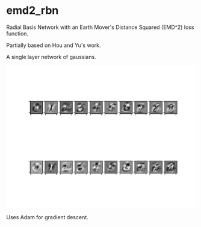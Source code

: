 # emd2_rbn
Radial Basis Network with an Earth Mover's Distance Squared (EMD^2) loss function.

Partially based on Hou and Yu's work.

A single layer network of gaussians.

![image](centers_and_variances.png)

Uses Adam for gradient descent.
